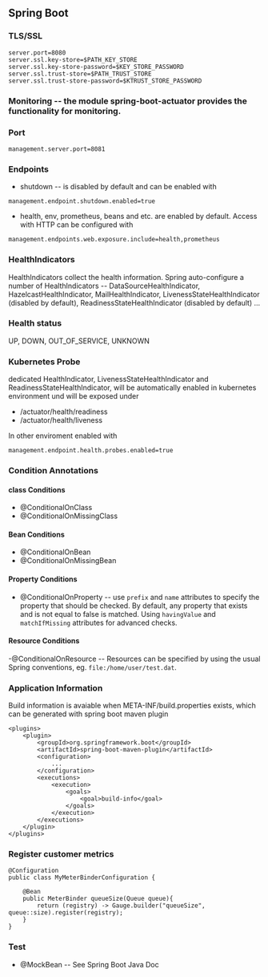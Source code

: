 ## Spring Boot

### TLS/SSL

````
server.port=8080
server.ssl.key-store=$PATH_KEY_STORE
server.ssl.key-store-password=$KEY_STORE_PASSWORD
server.ssl.trust-store=$PATH_TRUST_STORE
server.ssl.trust-store-password=$KTRUST_STORE_PASSWORD
````
### Monitoring -- the module spring-boot-actuator provides the functionality for monitoring.
### Port
````
management.server.port=8081
````

### Endpoints
- shutdown -- is disabled by default and can be enabled with
```
management.endpoint.shutdown.enabled=true
```
- health, env, prometheus, beans and etc. are enabled by default. Access with HTTP can be configured with
````
management.endpoints.web.exposure.include=health,prometheus
````
### HealthIndicators
HealthIndicators collect the health information. Spring auto-configure a number of HealthIndicators -- DataSourceHealthIndicator, HazelcastHealthIndicator, MailHealthIndicator, LivenessStateHealthIndicator (disabled by default), ReadinessStateHealthIndicator (disabled by default) ...

### Health status 
UP, DOWN, OUT_OF_SERVICE, UNKNOWN

### Kubernetes Probe
dedicated HealthIndicator, LivenessStateHealthIndicator and ReadinessStateHealthIndicator, will be automatically enabled in kubernetes environment und will be exposed under 
- /actuator/health/readiness
- /actuator/health/liveness 

In other enviroment enabled with
````
management.endpoint.health.probes.enabled=true          
````

### Condition Annotations

#### class Conditions
- @ConditionalOnClass
- @ConditionalOnMissingClass

#### Bean Conditions
- @ConditionalOnBean
- @ConditionalOnMissingBean

#### Property Conditions
- @ConditionalOnProperty -- use ``prefix`` and ``name`` attributes to specify the property that should be checked. By default, any property that exists and is not equal to false is matched. Using ``havingValue`` and ``matchIfMissing`` attributes for advanced checks.

#### Resource Conditions
-@ConditionalOnResource -- Resources can be specified by using the usual Spring conventions, eg. ``file:/home/user/test.dat``.

### Application Information
Build information is avaiable when META-INF/build.properties exists, which can be generated with spring boot maven plugin
````
<plugins>
    <plugin>
        <groupId>org.springframework.boot</groupId>
        <artifactId>spring-boot-maven-plugin</artifactId>
        <configuration>
            ...
        </configuration>
        <executions>
            <execution>
                <goals>
                    <goal>build-info</goal>
                </goals>
            </execution>
        </executions>
    </plugin>
</plugins>
````

### Register customer metrics
````
@Configuration
public class MyMeterBinderConfiguration {

    @Bean
    public MeterBinder queueSize(Queue queue){
        return (registry) -> Gauge.builder("queueSize", queue::size).register(registry);
    }
}
````

### Test
- @MockBean -- See Spring Boot Java Doc
